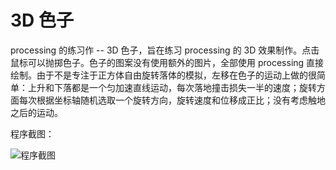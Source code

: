 3D 色子
=======

processing 的练习作 -- 3D 色子，旨在练习 processing 的 3D 效果制作。点击鼠标可以抛掷色子。色子的图案没有使用额外的图片，全部使用 processing 直接绘制。由于不是专注于正方体自由旋转落体的模拟，左移在色子的运动上做的很简单：上升和下落都是一个匀加速直线运动，每次落地撞击损失一半的速度；旋转方面每次根据坐标轴随机选取一个旋转方向，旋转速度和位移成正比；没有考虑触地之后的运动。

程序截图：

![程序截图](https://lh4.googleusercontent.com/-Qzgu5jWc-zY/UjCcf32YpqI/AAAAAAAABI4/myK3RPH83x8/s512/%25E5%25B1%258F%25E5%25B9%2595%25E5%25BF%25AB%25E7%2585%25A7%25202013-09-12%2520%25E4%25B8%258A%25E5%258D%258812.33.52.png)
